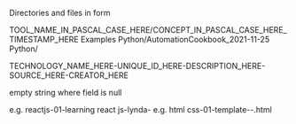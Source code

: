 Directories and files in form 



TOOL_NAME_IN_PASCAL_CASE_HERE/CONCEPT_IN_PASCAL_CASE_HERE_TIMESTAMP_HERE
Examples
Python/AutomationCookbook_2021-11-25
Python/

TECHNOLOGY_NAME_HERE-UNIQUE_ID_HERE-DESCRIPTION_HERE-SOURCE_HERE-CREATOR_HERE

empty string where field is null

e.g. reactjs-01-learning react js-lynda-
e.g. html css-01-template--.html